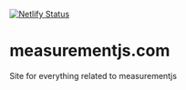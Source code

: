 [![Netlify Status](https://api.netlify.com/api/v1/badges/8df76ba4-8629-404c-a52d-2e5e8db191bc/deploy-status)](https://app.netlify.com/sites/measurementjs/deploys)

# measurementjs.com
Site for everything related to measurementjs
